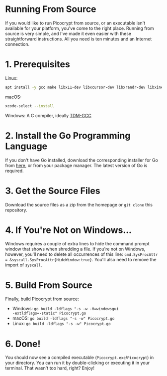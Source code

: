 # Running From Source
If you would like to run Picocrypt from source, or an executable isn't available for your platform, you've come to the right place. Running from source is very simple, and I've made it even easier with these straightforward instructions. All you need is ten minutes and an Internet connection.

# 1. Prerequisites
Linux:
```bash
apt install -y gcc make libx11-dev libxcursor-dev libxrandr-dev libxinerama-dev libxi-dev libgl1-mesa-dev libxxf86vm-dev libgtk-3-dev xdg-utils libglu1-mesa xclip coreutils
```
macOS:
```bash
xcode-select --install
```
Windows: A C compiler, ideally [TDM-GCC](https://jmeubank.github.io/tdm-gcc/)

# 2. Install the Go Programming Language
If you don't have Go installed, download the corresponding installer for Go from <a href="https://golang.org/dl">here</a>, or from your package manager. The latest version of Go is required.

# 3. Get the Source Files
Download the source files as a zip from the homepage or `git clone` this repository.

# 4. If You're Not on Windows...
Windows requires a couple of extra lines to hide the command prompt window that shows when shredding a file. If you're not on Windows, however, you'll need to delete all occurrences of this line: `cmd.SysProcAttr = &syscall.SysProcAttr{HideWindow:true}`. You'll also need to remove the import of `syscall`.

# 5. Build From Source
Finally, build Picocrypt from source:
- Windows: <code>go build -ldflags "-s -w -H=windowsgui -extldflags=-static" Picocrypt.go</code>
- macOS: <code>go build -ldflags "-s -w" Picocrypt.go</code>
- Linux: <code>go build -ldflags "-s -w" Picocrypt.go</code>

# 6. Done!
You should now see a compiled executable (`Picocrypt.exe`/`Picocrypt`) in your directory. You can run it by double-clicking or executing it in your terminal. That wasn't too hard, right? Enjoy!
